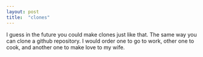 ```yaml
---
layout: post
title:  "clones"
---
```


I guess in the future you could make clones just like that. The same way you can clone a github repository.
I would order one to go to work, other one to cook, and another one to make love to my wife.

